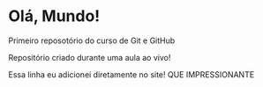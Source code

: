 #  Olá, Mundo!
 Primeiro reposotório do curso de Git e GitHub

Repositório criado durante uma aula ao vivo!

Essa linha eu adicionei diretamente no site! QUE IMPRESSIONANTE
